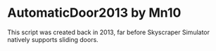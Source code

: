 # AutomaticDoor2013 by Mn10

This script was created back in 2013, far before Skyscraper Simulator natively supports sliding doors.
